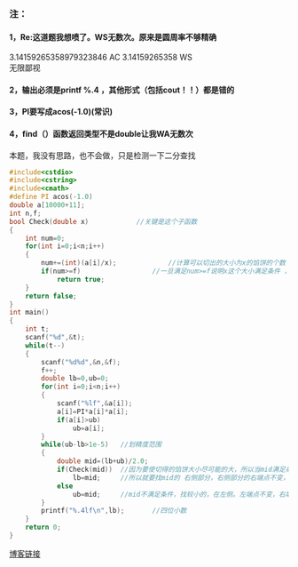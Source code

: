 

### 注：
#### 1，Re:这道题我想喷了。WS无数次。原来是圆周率不够精确
3.14159265358979323846  AC
3.14159265358  WS  
无限鄙视

#### 2，输出必须是printf %.4 ，其他形式（包括cout！！）都是错的

#### 3，PI要写成acos(-1.0)(常识)

#### 4，find（）函数返回类型不是double让我WA无数次

本题，我没有思路，也不会做，只是检测一下二分查找

```cpp
#include<cstdio>
#include<cstring>
#include<cmath>
#define PI acos(-1.0)
double a[10000+11];
int n,f;
bool Check(double x)			//关键是这个子函数 
{
	int num=0;
	for(int i=0;i<n;i++)
	{
		num+=(int)(a[i]/x);				//计算可以切出的大小为x的馅饼的个数 
		if(num>=f)					//一旦满足num>=f说明x这个大小满足条件 ，就可以返回true 
			return true;
	}
	return false;
}
int main()
{
	int t;
	scanf("%d",&t);
	while(t--)
	{
		scanf("%d%d",&n,&f);
		f++;
		double lb=0,ub=0;
		for(int i=0;i<n;i++)
		{
			scanf("%lf",&a[i]);
			a[i]=PI*a[i]*a[i];
			if(a[i]>ub)
				ub=a[i];
		}
		while(ub-lb>1e-5)	//划精度范围 
		{
			double mid=(lb+ub)/2.0;
			if(Check(mid))	//因为要使切得的馅饼大小尽可能的大，所以当mid满足条件时，看比它大的有没有符合的 
				lb=mid;		//所以就要找mid的 右侧部分，右侧部分的右端点不变，左端点变成了mid; 
			else
				ub=mid;		//mid不满足条件，找较小的，在左侧。左端点不变，右端点变成mid; 
		}
		printf("%.4lf\n",lb);		//四位小数 
	}
	return 0;
}
```

[博客链接](https://blog.csdn.net/Greenary/article/details/77884293)
